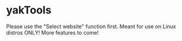 # yakTools
Please use the "Select website" function first.
Meant for use on Linux distros ONLY!
More features to come!
